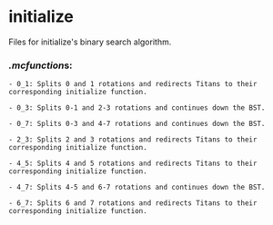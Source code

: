 # initialize
Files for initialize's binary search algorithm.
    
### *.mcfunction*s:
    - 0_1: Splits 0 and 1 rotations and redirects Titans to their corresponding initialize function.

    - 0_3: Splits 0-1 and 2-3 rotations and continues down the BST.
    
    - 0_7: Splits 0-3 and 4-7 rotations and continues down the BST.

    - 2_3: Splits 2 and 3 rotations and redirects Titans to their corresponding initialize function.

    - 4_5: Splits 4 and 5 rotations and redirects Titans to their corresponding initialize function.

    - 4_7: Splits 4-5 and 6-7 rotations and continues down the BST.

    - 6_7: Splits 6 and 7 rotations and redirects Titans to their corresponding initialize function.
